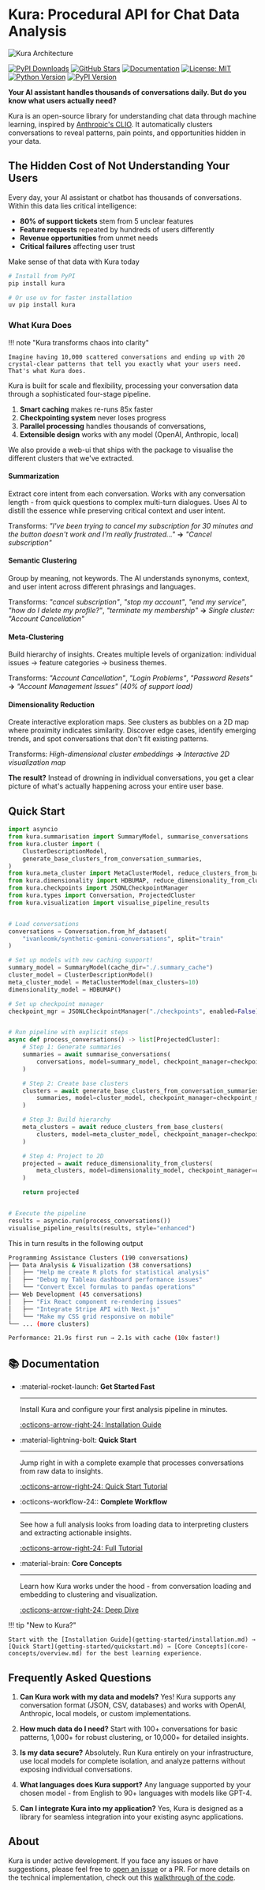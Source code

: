 # Kura: Procedural API for Chat Data Analysis

![Kura Architecture](assets/images/kura-architecture.png)

[![PyPI Downloads](https://img.shields.io/pypi/dm/kura?style=flat-square&logo=pypi&logoColor=white)](https://pypi.org/project/kura/)
[![GitHub Stars](https://img.shields.io/github/stars/567-labs/kura?style=flat-square&logo=github)](https://github.com/567-labs/kura/stargazers)
[![Documentation](https://img.shields.io/badge/docs-available-brightgreen?style=flat-square&logo=gitbook&logoColor=white)](https://567-labs.github.io/kura/)
[![License: MIT](https://img.shields.io/badge/License-MIT-yellow.svg?style=flat-square)](https://opensource.org/licenses/MIT)
[![Python Version](https://img.shields.io/pypi/pyversions/kura?style=flat-square&logo=python&logoColor=white)](https://pypi.org/project/kura/)
[![PyPI Version](https://img.shields.io/pypi/v/kura?style=flat-square&logo=pypi&logoColor=white)](https://pypi.org/project/kura/)

**Your AI assistant handles thousands of conversations daily. But do you know what users actually need?**

Kura is an open-source library for understanding chat data through machine learning, inspired by [Anthropic's CLIO](https://www.anthropic.com/research/clio). It automatically clusters conversations to reveal patterns, pain points, and opportunities hidden in your data.

## The Hidden Cost of Not Understanding Your Users

Every day, your AI assistant or chatbot has thousands of conversations. Within this data lies critical intelligence:

- **80% of support tickets** stem from 5 unclear features
- **Feature requests** repeated by hundreds of users differently
- **Revenue opportunities** from unmet needs
- **Critical failures** affecting user trust

Make sense of that data with Kura today

```bash
# Install from PyPI
pip install kura

# Or use uv for faster installation
uv pip install kura
```

### What Kura Does

!!! note "Kura transforms chaos into clarity"

    Imagine having 10,000 scattered conversations and ending up with 20 crystal-clear patterns that tell you exactly what your users need. That's what Kura does.

Kura is built for scale and flexibility, processing your conversation data through a sophisticated four-stage pipeline.

1. **Smart caching** makes re-runs 85x faster
2. **Checkpointing system** never loses progress
3. **Parallel processing** handles thousands of conversations,
4. **Extensible design** works with any model (OpenAI, Anthropic, local)

We also provide a web-ui that ships with the package to visualise the different clusters that we've extracted.

#### **Summarization**

Extract core intent from each conversation. Works with any conversation length - from quick questions to complex multi-turn dialogues. Uses AI to distill the essence while preserving critical context and user intent.

Transforms: _"I've been trying to cancel my subscription for 30 minutes and the button doesn't work and I'm really frustrated..."_ **→** _"Cancel subscription"_

#### **Semantic Clustering**

Group by meaning, not keywords. The AI understands synonyms, context, and user intent across different phrasings and languages.

Transforms: _"cancel subscription"_, _"stop my account"_, _"end my service"_, _"how do I delete my profile?"_, _"terminate my membership"_ **→** _Single cluster: "Account Cancellation"_

#### **Meta-Clustering**

Build hierarchy of insights. Creates multiple levels of organization: individual issues → feature categories → business themes.

Transforms: _"Account Cancellation"_, _"Login Problems"_, _"Password Resets"_ **→** _"Account Management Issues" (40% of support load)_

#### **Dimensionality Reduction**

Create interactive exploration maps. See clusters as bubbles on a 2D map where proximity indicates similarity. Discover edge cases, identify emerging trends, and spot conversations that don't fit existing patterns.

Transforms: _High-dimensional cluster embeddings_ **→** _Interactive 2D visualization map_

**The result?** Instead of drowning in individual conversations, you get a clear picture of what's actually happening across your entire user base.

## Quick Start

```python
import asyncio
from kura.summarisation import SummaryModel, summarise_conversations
from kura.cluster import (
    ClusterDescriptionModel,
    generate_base_clusters_from_conversation_summaries,
)
from kura.meta_cluster import MetaClusterModel, reduce_clusters_from_base_clusters
from kura.dimensionality import HDBUMAP, reduce_dimensionality_from_clusters
from kura.checkpoints import JSONLCheckpointManager
from kura.types import Conversation, ProjectedCluster
from kura.visualization import visualise_pipeline_results


# Load conversations
conversations = Conversation.from_hf_dataset(
    "ivanleomk/synthetic-gemini-conversations", split="train"
)

# Set up models with new caching support!
summary_model = SummaryModel(cache_dir="./.summary_cache")
cluster_model = ClusterDescriptionModel()
meta_cluster_model = MetaClusterModel(max_clusters=10)
dimensionality_model = HDBUMAP()

# Set up checkpoint manager
checkpoint_mgr = JSONLCheckpointManager("./checkpoints", enabled=False)


# Run pipeline with explicit steps
async def process_conversations() -> list[ProjectedCluster]:
    # Step 1: Generate summaries
    summaries = await summarise_conversations(
        conversations, model=summary_model, checkpoint_manager=checkpoint_mgr
    )

    # Step 2: Create base clusters
    clusters = await generate_base_clusters_from_conversation_summaries(
        summaries, model=cluster_model, checkpoint_manager=checkpoint_mgr
    )

    # Step 3: Build hierarchy
    meta_clusters = await reduce_clusters_from_base_clusters(
        clusters, model=meta_cluster_model, checkpoint_manager=checkpoint_mgr
    )

    # Step 4: Project to 2D
    projected = await reduce_dimensionality_from_clusters(
        meta_clusters, model=dimensionality_model, checkpoint_manager=checkpoint_mgr
    )

    return projected


# Execute the pipeline
results = asyncio.run(process_conversations())
visualise_pipeline_results(results, style="enhanced")
```

This in turn results in the following output

```bash
Programming Assistance Clusters (190 conversations)
├── Data Analysis & Visualization (38 conversations)
│   ├── "Help me create R plots for statistical analysis"
│   ├── "Debug my Tableau dashboard performance issues"
│   └── "Convert Excel formulas to pandas operations"
├── Web Development (45 conversations)
│   ├── "Fix React component re-rendering issues"
│   ├── "Integrate Stripe API with Next.js"
│   └── "Make my CSS grid responsive on mobile"
└── ... (more clusters)

Performance: 21.9s first run → 2.1s with cache (10x faster!)
```

## 📚 Documentation

<div class="grid cards" markdown>

-   :material-rocket-launch: **Get Started Fast**

    ---

    Install Kura and configure your first analysis pipeline in minutes.

    [:octicons-arrow-right-24: Installation Guide](getting-started/installation.md)

-   :material-lightning-bolt: **Quick Start**

    ---

    Jump right in with a complete example that processes conversations from raw data to insights.

    [:octicons-arrow-right-24: Quick Start Tutorial](getting-started/quickstart.md)

-   :octicons-workflow-24:: **Complete Workflow**

    ---

    See how a full analysis looks from loading data to interpreting clusters and extracting actionable insights.

    [:octicons-arrow-right-24: Full Tutorial](getting-started/tutorial.md)

-   :material-brain: **Core Concepts**

    ---

    Learn how Kura works under the hood - from conversation loading and embedding to clustering and visualization.

    [:octicons-arrow-right-24: Deep Dive](core-concepts/overview.md)

</div>

!!! tip "New to Kura?"

    Start with the [Installation Guide](getting-started/installation.md) → [Quick Start](getting-started/quickstart.md) → [Core Concepts](core-concepts/overview.md) for the best learning experience.

## Frequently Asked Questions

1. **Can Kura work with my data and models?** Yes! Kura supports any conversation format (JSON, CSV, databases) and works with OpenAI, Anthropic, local models, or custom implementations.

2. **How much data do I need?** Start with 100+ conversations for basic patterns, 1,000+ for robust clustering, or 10,000+ for detailed insights.

3. **Is my data secure?** Absolutely. Run Kura entirely on your infrastructure, use local models for complete isolation, and analyze patterns without exposing individual conversations.

4. **What languages does Kura support?** Any language supported by your chosen model - from English to 90+ languages with models like GPT-4.

5. **Can I integrate Kura into my application?** Yes, Kura is designed as a library for seamless integration into your existing async applications.

## About

Kura is under active development. If you face any issues or have suggestions, please feel free to [open an issue](https://github.com/567-labs/kura/issues) or a PR. For more details on the technical implementation, check out this [walkthrough of the code](https://ivanleo.com/blog/understanding-user-conversations).
